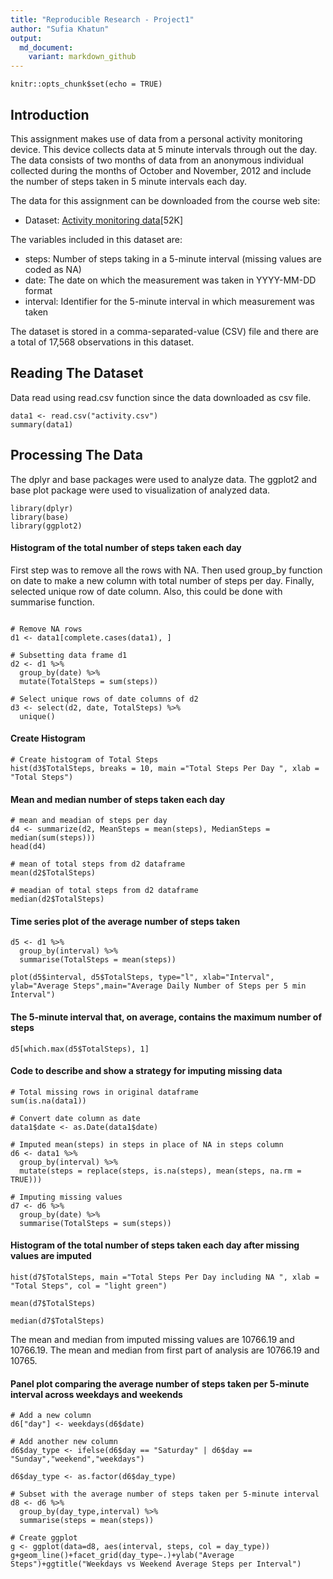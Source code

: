 ```yaml
---
title: "Reproducible Research - Project1"
author: "Sufia Khatun"
output:
  md_document:
    variant: markdown_github
---
```


```{r setup, include=FALSE}
knitr::opts_chunk$set(echo = TRUE)
```

## Introduction

This assignment makes use of data from a personal activity monitoring device. This device collects data at 5 minute intervals through out the day. The data consists of two months of data from an anonymous individual collected during the months of October and November, 2012 and include the number of steps taken in 5 minute intervals each day.

The data for this assignment can be downloaded from the course web site:

* Dataset: [Activity monitoring data](https://d396qusza40orc.cloudfront.net)[52K]


The variables included in this dataset are:

* steps: Number of steps taking in a 5-minute interval (missing values are coded as NA)
* date: The date on which the measurement was taken in YYYY-MM-DD format
* interval: Identifier for the 5-minute interval in which measurement was taken

The dataset is stored in a comma-separated-value (CSV) file and there are a total of 17,568 observations in this dataset.

## Reading The Dataset
Data read using read.csv function since the data downloaded as csv file.

```{r activity}
data1 <- read.csv("activity.csv")
summary(data1)
```

## Processing The Data
The dplyr and base packages were used to analyze data. The ggplot2 and base plot package were used to visualization of analyzed data.

```{r library, results='hide', message=FALSE, warning=FALSE}
library(dplyr)
library(base)
library(ggplot2)
```
#### Histogram of the total number of steps taken each day
First step was to remove all the rows with NA. Then used group_by function on date to make a new column with total number of steps per day. Finally, selected unique row of date column. Also, this could be done with summarise function.
```{r data1}

# Remove NA rows
d1 <- data1[complete.cases(data1), ]

# Subsetting data frame d1
d2 <- d1 %>%
  group_by(date) %>%
  mutate(TotalSteps = sum(steps))

# Select unique rows of date columns of d2
d3 <- select(d2, date, TotalSteps) %>%
  unique()
```

#### Create Histogram

```{r histogram}
# Create histogram of Total Steps
hist(d3$TotalSteps, breaks = 10, main ="Total Steps Per Day ", xlab = "Total Steps")
```

#### Mean and median number of steps taken each day

```{r mean, median}
# mean and meadian of steps per day
d4 <- summarize(d2, MeanSteps = mean(steps), MedianSteps = median(sum(steps)))
head(d4)

# mean of total steps from d2 dataframe
mean(d2$TotalSteps)

# meadian of total steps from d2 dataframe
median(d2$TotalSteps)
```

#### Time series plot of the average number of steps taken

```{r Time series plot}
d5 <- d1 %>%
  group_by(interval) %>%
  summarise(TotalSteps = mean(steps))

plot(d5$interval, d5$TotalSteps, type="l", xlab="Interval", ylab="Average Steps",main="Average Daily Number of Steps per 5 min Interval")
```

#### The 5-minute interval that, on average, contains the maximum number of steps

```{r max avg steps}
d5[which.max(d5$TotalSteps), 1]
```

#### Code to describe and show a strategy for imputing missing data

```{r imputing missing data}
# Total missing rows in original dataframe
sum(is.na(data1))

# Convert date column as date
data1$date <- as.Date(data1$date)

# Imputed mean(steps) in steps in place of NA in steps column
d6 <- data1 %>%
  group_by(interval) %>%
  mutate(steps = replace(steps, is.na(steps), mean(steps, na.rm = TRUE)))

# Imputing missing values
d7 <- d6 %>%
  group_by(date) %>%
  summarise(TotalSteps = sum(steps))
```

#### Histogram of the total number of steps taken each day after missing values are imputed

```{r hist with imputed missing values}
hist(d7$TotalSteps, main ="Total Steps Per Day including NA ", xlab = "Total Steps", col = "light green")
```

```{r}
mean(d7$TotalSteps)

median(d7$TotalSteps)
```

The mean and median from imputed missing values are 10766.19 and 10766.19. The mean and median from first part of analysis are 10766.19 and 10765.

#### Panel plot comparing the average number of steps taken per 5-minute interval across weekdays and weekends

```{r}
# Add a new column
d6["day"] <- weekdays(d6$date)

# Add another new column
d6$day_type <- ifelse(d6$day == "Saturday" | d6$day == "Sunday","weekend","weekdays")

d6$day_type <- as.factor(d6$day_type)

# Subset with the average number of steps taken per 5-minute interval 
d8 <- d6 %>%
  group_by(day_type,interval) %>%
  summarise(steps = mean(steps))

# Create ggplot
g <- ggplot(data=d8, aes(interval, steps, col = day_type))
g+geom_line()+facet_grid(day_type~.)+ylab("Average Steps")+ggtitle("Weekdays vs Weekend Average Steps per Interval")
```
